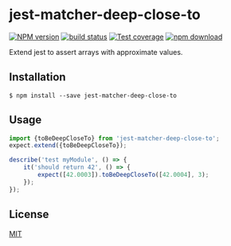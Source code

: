 # jest-matcher-deep-close-to

  [![NPM version][npm-image]][npm-url]
  [![build status][travis-image]][travis-url]
  [![Test coverage][codecov-image]][codecov-url]
  [![npm download][download-image]][download-url]

Extend jest to assert arrays with approximate values.

## Installation

`$ npm install --save jest-matcher-deep-close-to`

## Usage

```js
import {toBeDeepCloseTo} from 'jest-matcher-deep-close-to';
expect.extend({toBeDeepCloseTo});

describe('test myModule', () => {
    it('should return 42', () => {
        expect([42.0003]).toBeDeepCloseTo([42.0004], 3);
    });
});
```

## License

  [MIT](./LICENSE)

[npm-image]: https://img.shields.io/npm/v/jest-matcher-deep-close-to.svg?style=flat-square
[npm-url]: https://npmjs.org/package/jest-matcher-deep-close-to
[travis-image]: https://img.shields.io/travis/maasencioh/jest-matcher-deep-close-to/master.svg?style=flat-square
[travis-url]: https://travis-ci.org/maasencioh/jest-matcher-deep-close-to
[codecov-image]: https://img.shields.io/codecov/c/github/maasencioh/jest-matcher-deep-close-to.svg?style=flat-square
[codecov-url]: https://codecov.io/gh/maasencioh/jest-matcher-deep-close-to
[download-image]: https://img.shields.io/npm/dm/jest-matcher-deep-close-to.svg?style=flat-square
[download-url]: https://npmjs.org/package/jest-matcher-deep-close-to
